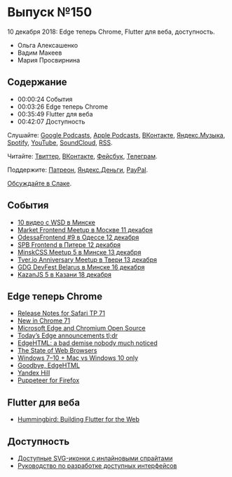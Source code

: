 # Выпуск №150

10 декабря 2018: Edge теперь Chrome, Flutter для веба, доступность.

- Ольга Алексашенко
- Вадим Макеев
- Мария Просвирнина

## Содержание

- 00:00:24 События
- 00:03:26 Edge теперь Chrome
- 00:35:49 Flutter для веба
- 00:42:07 Доступность

Слушайте: [Google Podcasts](https://podcasts.google.com/?feed=aHR0cHM6Ly93ZWItc3RhbmRhcmRzLnJ1L3BvZGNhc3QvZmVlZC8), [Apple Podcasts](https://podcasts.apple.com/podcast/id1080500016), [ВКонтакте](https://vk.com/podcasts-32017543), [Яндекс.Музыка](https://music.yandex.ru/album/6245956), [Spotify](https://open.spotify.com/show/3rzAcADjpBpXt73L0epTjV), [YouTube](https://www.youtube.com/playlist?list=PLMBnwIwFEFHcwuevhsNXkFTcadeX5R1Go), [SoundCloud](https://soundcloud.com/web-standards), [RSS](https://web-standards.ru/podcast/feed/).

Читайте: [Твиттер](https://twitter.com/webstandards_ru), [ВКонтакте](https://vk.com/webstandards_ru), [Фейсбук](https://www.facebook.com/webstandardsru), [Телеграм](https://t.me/webstandards_ru).

Поддержите: [Патреон](https://www.patreon.com/webstandards_ru), [Яндекс.Деньги](https://money.yandex.ru/to/41001119329753), [PayPal](https://www.paypal.me/pepelsbey).

[Обсуждайте в Слаке](http://slack.web-standards.ru/).

## События

- [10 видео с WSD в Минске](https://www.youtube.com/playlist?list=PLMBnwIwFEFHeD-j52BjuO2HMMw63fnBav)
- [Market Frontend Meetup в Москве 11 декабря](https://events.yandex.ru/events/meetings/11-dec-2018/)
- [OdessaFrontend #9 в Одессе 12 декабря](https://odessafrontend.com/)
- [SPB Frontend в Питере 12 декабря](https://spb-frontend-events.timepad.ru/event/866381/)
- [MinskCSS Meetup 5 в Минске 13 декабря](https://minskcss.timepad.ru/event/842790/)
- [Tver.io Anniversary Meetup в Твери 13 декабря](https://www.meetup.com/tverio/events/256405945/)
- [GDG DevFest Belarus в Минске 16 декабря](https://2018.devfest.by/)
- [KazanJS 5 в Казани 18 декабря](https://twitter.com/webstandards_ru/status/1069954521412132865)

## Edge теперь Chrome

- [Release Notes for Safari TP 71](https://webkit.org/blog/8517/release-notes-for-safari-technology-preview-71/)
- [New in Chrome 71](https://developers.google.com/web/updates/2018/12/nic71)
- [Microsoft Edge and Chromium Open Source](https://github.com/MicrosoftEdge/MSEdge)
- [Today’s Edge announcements tl;dr](https://twitter.com/bterlson/status/1070754781822574592)
- [EdgeHTML: a bad demise nobody much noticed](https://thereshouldbenored.com/posts/edgehtml-demise/)
- [The State of Web Browsers](https://ferdychristant.com/the-state-of-web-browsers-f5a83a41c1cb)
- [Windows 7–10 + Mac vs Windows 10 only](https://twitter.com/patrickkettner/status/1070763801664991237)
- [Goodbye, EdgeHTML](https://blog.mozilla.org/blog/2018/12/06/goodbye-edge/)
- [Yandex Hill](https://coub.com/view/2p11u)
- [Puppeteer for Firefox](https://github.com/GoogleChrome/puppeteer/tree/master/experimental/puppeteer-firefox)

## Flutter для веба

- [Hummingbird: Building Flutter for the Web](https://medium.com/p/e687c2a023a8)

## Доступность

- [Доступные SVG-иконки с инлайновыми спрайтами](https://www.24a11y.com/2018/accessible-svg-icons-with-inline-sprites/)
- [Руководство по разработке доступных интерфейсов](http://specialbank.ru/guide/)
